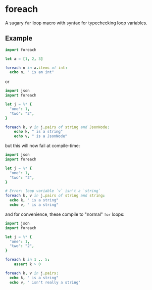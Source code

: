 # foreach

A sugary `for` loop macro with syntax for typechecking loop variables.

## Example

```nim
import foreach

let a = [1, 2, 3]

foreach n in a.items of int:
  echo n, " is an int"
```

or

```nim
import json
import foreach

let j = %* {
  "one": 1,
  "two": "2",
}

foreach k, v in j.pairs of string and JsonNode:
	echo k, " is a string"
	echo v, " is a JsonNode"
```

but this will now fail at compile-time:

```nim
import json
import foreach

let j = %* {
  "one": 1,
  "two": "2",
}

# Error: loop variable `v` isn't a `string`
foreach k, v in j.pairs of string and string:
  echo k, " is a string"
  echo v, " is a string"
```

and for convenience, these compile to "normal" `for` loops:

```nim
import json
import foreach

let j = %* {
  "one": 1,
  "two": "2",
}

foreach k in 1 .. 5:
	assert k > 0

foreach k, v in j.pairs:
  echo k, " is a string"
  echo v, " isn't really a string"
```
